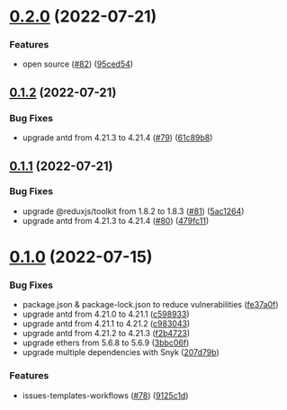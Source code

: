 # [0.2.0](https://github.com/CryptoverseWeb3/CryptoverseWeb3.com/compare/v0.1.2...v0.2.0) (2022-07-21)


### Features

* open source ([#82](https://github.com/CryptoverseWeb3/CryptoverseWeb3.com/issues/82)) ([95ced54](https://github.com/CryptoverseWeb3/CryptoverseWeb3.com/commit/95ced540f84ffb4d08ddb8924b44ffb46a2dcb4f))



## [0.1.2](https://github.com/CryptoverseWeb3/CryptoverseWeb3.com/compare/v0.1.1...v0.1.2) (2022-07-21)


### Bug Fixes

* upgrade antd from 4.21.3 to 4.21.4 ([#79](https://github.com/CryptoverseWeb3/CryptoverseWeb3.com/issues/79)) ([61c89b8](https://github.com/CryptoverseWeb3/CryptoverseWeb3.com/commit/61c89b85fb25f797690f3e7ca6eb9ad9312b1051))



## [0.1.1](https://github.com/CryptoverseWeb3/CryptoverseWeb3.com/compare/v0.1.0...v0.1.1) (2022-07-21)


### Bug Fixes

* upgrade @reduxjs/toolkit from 1.8.2 to 1.8.3 ([#81](https://github.com/CryptoverseWeb3/CryptoverseWeb3.com/issues/81)) ([5ac1264](https://github.com/CryptoverseWeb3/CryptoverseWeb3.com/commit/5ac12642b6937c88ccddce6cf12e8da101a91285))
* upgrade antd from 4.21.3 to 4.21.4 ([#80](https://github.com/CryptoverseWeb3/CryptoverseWeb3.com/issues/80)) ([479fc11](https://github.com/CryptoverseWeb3/CryptoverseWeb3.com/commit/479fc113363115acd659b678465bd4c9c9a8610a))



# [0.1.0](https://github.com/CryptoverseWeb3/CryptoverseWeb3.com/compare/c598933d3802bb92effa34e5f039c2c58b6c9849...v0.1.0) (2022-07-15)


### Bug Fixes

* package.json & package-lock.json to reduce vulnerabilities ([fe37a0f](https://github.com/CryptoverseWeb3/CryptoverseWeb3.com/commit/fe37a0f417fb32127973cef34bb1a5d700889e74))
* upgrade antd from 4.21.0 to 4.21.1 ([c598933](https://github.com/CryptoverseWeb3/CryptoverseWeb3.com/commit/c598933d3802bb92effa34e5f039c2c58b6c9849))
* upgrade antd from 4.21.1 to 4.21.2 ([c983043](https://github.com/CryptoverseWeb3/CryptoverseWeb3.com/commit/c9830439d7e7b2d2ca759a703831de16ad579723))
* upgrade antd from 4.21.2 to 4.21.3 ([f2b4723](https://github.com/CryptoverseWeb3/CryptoverseWeb3.com/commit/f2b472318d329bd230ed32c033bf6f628c059f05))
* upgrade ethers from 5.6.8 to 5.6.9 ([3bbc06f](https://github.com/CryptoverseWeb3/CryptoverseWeb3.com/commit/3bbc06f5088974f1b95664c1f8a6ec4fcf9a4eff))
* upgrade multiple dependencies with Snyk ([207d79b](https://github.com/CryptoverseWeb3/CryptoverseWeb3.com/commit/207d79b7a4651239e815036645cd8912e2cb48f8))


### Features

* issues-templates-workflows ([#78](https://github.com/CryptoverseWeb3/CryptoverseWeb3.com/issues/78)) ([9125c1d](https://github.com/CryptoverseWeb3/CryptoverseWeb3.com/commit/9125c1d49fe481c2d30f5352c583cf13b998a4ba))



